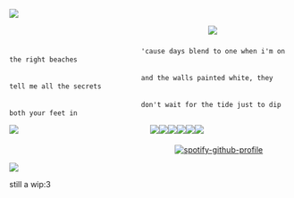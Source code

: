 ![](https://64.media.tumblr.com/29aa695ed02a2247bb07211e2364a741/2967e7f804e4acb6-2e/s2048x3072/6a276a8744d8b96176fed4c617c1ffba4b597819.pnj)

ㅤㅤㅤㅤㅤㅤㅤㅤㅤㅤㅤㅤㅤㅤㅤㅤㅤㅤ ㅤㅤㅤㅤㅤㅤㅤㅤㅤ ![](https://komarev.com/ghpvc/?username=sohodolls&color=b59683&label=ρrofιᥣᥱ+vιᥱws)

ㅤㅤㅤㅤㅤㅤㅤㅤㅤㅤㅤㅤㅤㅤㅤㅤㅤㅤ `'cause days blend to one when i'm on the right beaches`

ㅤㅤㅤㅤㅤㅤㅤㅤㅤㅤㅤㅤㅤㅤㅤㅤㅤㅤ `and the walls painted white, they tell me all the secrets`

ㅤㅤㅤㅤㅤㅤㅤㅤㅤㅤㅤㅤㅤㅤㅤㅤㅤㅤ `don't wait for the tide just to dip both your feet in`

![](https://files.catbox.moe/zalgv2.gif)ㅤㅤㅤㅤㅤㅤㅤㅤㅤㅤㅤㅤㅤㅤㅤㅤㅤㅤ ![](https://64.media.tumblr.com/3fe88a3f2b85c99b5cb619abbd8bb79f/66eff9bff5b6d93a-76/s100x200/cb4bf09ac6977b2e64ea4b18f52cdda5e305f5b9.pnj)![](https://64.media.tumblr.com/271076d3365db56aeda7f2d2dd7ab5d0/66eff9bff5b6d93a-89/s100x200/cbf8ef4bcc29a133442542734579f4e6a45bc5ca.pnj)![](https://64.media.tumblr.com/4960b2353a9e5ac1df0b3e8da0c539a7/66eff9bff5b6d93a-61/s100x200/1aa1432d2da826c51143ce8e65363afd65b4d87d.gif)![](https://64.media.tumblr.com/2c95c10afa093d838dfa70ce42b53694/66eff9bff5b6d93a-33/s100x200/1fa2a808f54d5fd84349983c4319092ef0403253.gif)![](https://64.media.tumblr.com/55f6d41e47912c9ad5328877046b0c23/66eff9bff5b6d93a-ef/s100x200/ffc58e97d4a5fd1310b4925a8d1506ed6468e942.pnj)![](https://64.media.tumblr.com/c663c2c3ed8b09236b3063a0f6b64dba/66eff9bff5b6d93a-d8/s100x200/5498c6694c127c2d3ee6008b01ab2607062633b7.pnj)

ㅤㅤㅤㅤㅤㅤㅤㅤㅤㅤㅤㅤㅤㅤㅤㅤㅤㅤㅤㅤㅤㅤㅤ[![spotify-github-profile](https://spotify-github-profile.kittinanx.com/api/view?uid=31fervdbs2otbilqygeebazqbjdm&cover_image=true&theme=novatorem&show_offline=false&background_color=000000&interchange=false&bar_color=53b14f&bar_color_cover=false)](https://github.com/kittinan/spotify-github-profile)

![](https://64.media.tumblr.com/29aa695ed02a2247bb07211e2364a741/2967e7f804e4acb6-2e/s2048x3072/6a276a8744d8b96176fed4c617c1ffba4b597819.pnj)




still a wip:3
